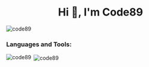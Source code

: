 <h1 align="center">Hi 👋, I'm Code89</h1>

<p align="left"> <img src="https://komarev.com/ghpvc/?username=code89&label=Profile%20views&color=0e75b6&style=flat" alt="code89" /> </p>


<h3 align="left">Languages and Tools:</h3>

<p><img align="left" src="https://github-readme-stats.vercel.app/api/top-langs/?username=code89&layout=compact" alt="code89" /></p>

<p>&nbsp;<img align="center" src="https://github-readme-stats.vercel.app/api?username=code89&show_icons=true" alt="code89" /></p>
